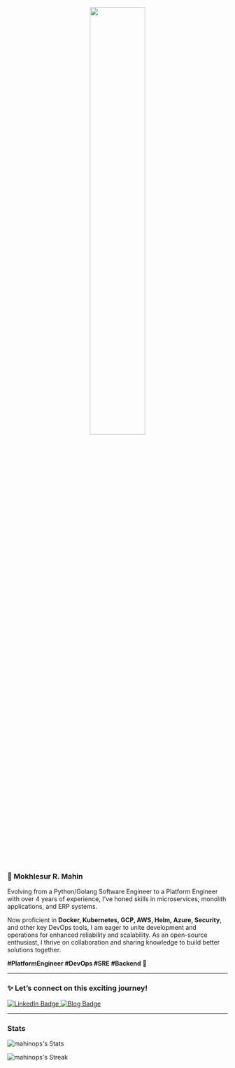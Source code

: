 <div id="header" align="center">
  <img src="https://media.giphy.com/media/Dh5q0sShxgp13DwrvG/giphy.gif?cid=790b7611vj69630gewtrwg2utmnk2usq3rupxx5oya6kzzyr&ep=v1_gifs_search&rid=giphy.gif&ct=g" width=50%"/>
</div>

### 👤 Mokhlesur R. Mahin
Evolving from a Python/Golang Software Engineer to a Platform Engineer with over 4 years of experience, I've honed skills in microservices, monolith applications, and ERP systems. 

Now proficient in **Docker, Kubernetes, GCP, AWS, Helm, Azure, Security**, and other key DevOps tools, I am eager to unite development and operations for enhanced reliability and scalability. As an open-source enthusiast, I thrive on collaboration and sharing knowledge to build better solutions together.

**#PlatformEngineer #DevOps #SRE #Backend** 🚀

---

### ✨ Let’s connect on this exciting journey!
<div id="badges">
  <a href="https://www.linkedin.com/in/mokhlesur-mahin/">
    <img src="https://img.shields.io/badge/LinkedIn-blue?style=for-the-badge&logo=linkedin&logoColor=white" alt="LinkedIn Badge"/>
  </a>

  <a href="https://mahinops.github.io/" target="_blank">
    <img src="https://img.shields.io/badge/Blog-orange?style=for-the-badge&logo=read-the-docs&logoColor=white" alt="Blog Badge"/>
  </a>
  
</div>

---

### Stats
![mahinops's Stats](https://github-readme-stats.vercel.app/api?username=mahinops&theme=darcula&show_icons=true&hide_border=true&count_private=true)

![mahinops's Streak](https://github-readme-streak-stats.herokuapp.com/?user=mahinops&theme=darcula&hide_border=true)
